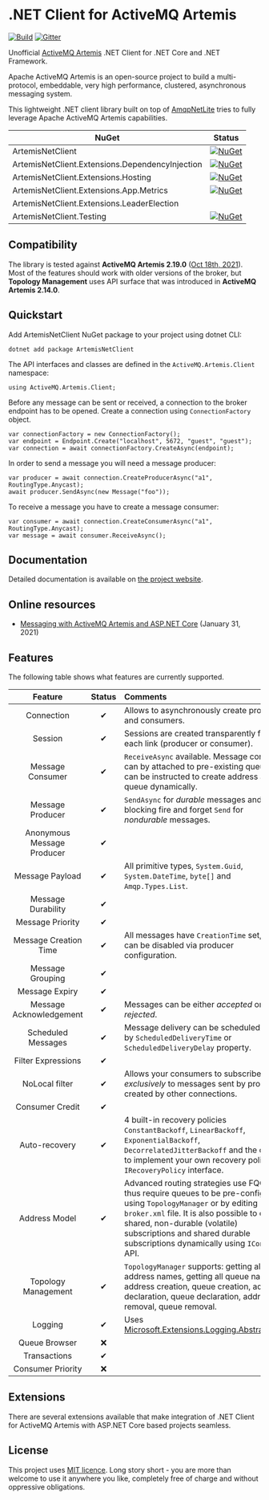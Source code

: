 # .NET Client for ActiveMQ Artemis

[![Build](https://github.com/Havret/dotnet-activemq-artemis-client/actions/workflows/build.yml/badge.svg)](https://github.com/Havret/dotnet-activemq-artemis-client/actions/workflows/build.yml)
[![Gitter](https://badges.gitter.im/dotnet-activemq-artemis-client/community.svg)](https://gitter.im/dotnet-activemq-artemis-client/community?utm_source=badge&utm_medium=badge&utm_campaign=pr-badge)

Unofficial [ActiveMQ Artemis](https://activemq.apache.org/components/artemis/) .NET Client for .NET Core and .NET Framework.

Apache ActiveMQ Artemis is an open-source project to build a multi-protocol, embeddable, very high performance, clustered, asynchronous messaging system.

This lightweight .NET client library built on top of [AmqpNetLite](http://azure.github.io/amqpnetlite/) tries to fully leverage Apache ActiveMQ Artemis capabilities.

|NuGet|Status|
|------|-------------|
|ArtemisNetClient|[![NuGet](https://img.shields.io/nuget/vpre/ArtemisNetClient.svg)](https://www.nuget.org/packages/ArtemisNetClient/)
|ArtemisNetClient.Extensions.DependencyInjection|[![NuGet](https://img.shields.io/nuget/vpre/ArtemisNetClient.Extensions.DependencyInjection.svg)](https://www.nuget.org/packages/ArtemisNetClient.Extensions.DependencyInjection/)
|ArtemisNetClient.Extensions.Hosting |[![NuGet](https://img.shields.io/nuget/vpre/ArtemisNetClient.Extensions.Hosting.svg)](https://www.nuget.org/packages/ArtemisNetClient.Extensions.Hosting/)
|ArtemisNetClient.Extensions.App.Metrics |[![NuGet](https://img.shields.io/nuget/vpre/ArtemisNetClient.Extensions.App.Metrics.svg)](https://www.nuget.org/packages/ArtemisNetClient.Extensions.App.Metrics/)
|ArtemisNetClient.Extensions.LeaderElection |
|ArtemisNetClient.Testing|[![NuGet](https://img.shields.io/nuget/vpre/ArtemisNetClient.Testing.svg)](https://www.nuget.org/packages/ArtemisNetClient.Testing/)


## Compatibility

The library is tested against **ActiveMQ Artemis 2.19.0** ([Oct 18th, 2021](https://github.com/Havret/dotnet-activemq-artemis-client/issues/299)). Most of the features should work with older versions of the broker, but **Topology Management** uses API surface that was introduced in **ActiveMQ Artemis 2.14.0**.

## Quickstart

Add ArtemisNetClient NuGet package to your project using dotnet CLI:

```
dotnet add package ArtemisNetClient
```

The API interfaces and classes are defined in the `ActiveMQ.Artemis.Client` namespace:

```
using ActiveMQ.Artemis.Client;
```

Before any message can be sent or received, a connection to the broker endpoint has to be opened. Create a connection using `ConnectionFactory` object.

```
var connectionFactory = new ConnectionFactory();
var endpoint = Endpoint.Create("localhost", 5672, "guest", "guest");
var connection = await connectionFactory.CreateAsync(endpoint);
```

In order to send a message you will need a message producer:

```
var producer = await connection.CreateProducerAsync("a1", RoutingType.Anycast);
await producer.SendAsync(new Message("foo"));
```

To receive a message you have to create a message consumer:

```
var consumer = await connection.CreateConsumerAsync("a1", RoutingType.Anycast);
var message = await consumer.ReceiveAsync();
```

## Documentation

Detailed documentation is available on [the project website](https://havret.github.io/dotnet-activemq-artemis-client/).

## Online resources

- [Messaging with ActiveMQ Artemis and ASP.NET Core](https://havret.io/activemq-artemis-net-core) (January 31, 2021)

## Features

The following table shows what features are currently supported.

|Feature|Status|Comments|
|:-:|:-:|:-|
|Connection|✔|Allows to asynchronously create producers and consumers.|
|Session|✔|Sessions are created transparently for each link (producer or consumer).|
|Message Consumer|✔|`ReceiveAsync` available. Message consumer can by attached to pre-existing queue or can be instructed to create address and queue dynamically.|
|Message Producer|✔|`SendAsync` for *durable* messages and non-blocking fire and forget `Send` for *nondurable* messages.|
|Anonymous Message Producer|✔||
|Message Payload|✔|All primitive types, `System.Guid`, `System.DateTime`, `byte[]` and `Amqp.Types.List`.|
|Message Durability|✔||
|Message Priority|✔||
|Message Creation Time|✔|All messages have `CreationTime` set, but it can be disabled via producer configuration.|
|Message Grouping|✔||
|Message Expiry|✔||
|Message Acknowledgement|✔|Messages can be either *accepted* or *rejected*.|
|Scheduled Messages|✔|Message delivery can be scheduled either by `ScheduledDeliveryTime` or `ScheduledDeliveryDelay` property.
|Filter Expressions|✔||
|NoLocal filter|✔|Allows your consumers to subscribe *exclusively* to messages sent by producers created by other connections.|
|Consumer Credit|✔||
|Auto-recovery|✔|4 built-in recovery policies `ConstantBackoff`, `LinearBackoff`, `ExponentialBackoff`, `DecorrelatedJitterBackoff` and the option to implement your own recovery policy via `IRecoveryPolicy` interface.|
|Address Model|✔|Advanced routing strategies use FQQN, thus require queues to be pre-configured using `TopologyManager` or by editing `broker.xml` file. It is also possible to create shared, non-durable (volatile) subscriptions and shared durable subscriptions dynamically using `IConsumer` API.|
|Topology Management|✔|`TopologyManager` supports: getting all address names, getting all queue names, address creation, queue creation, address declaration, queue declaration, address removal, queue removal.|
|Logging|✔|Uses [Microsoft.Extensions.Logging.Abstractions](https://www.nuget.org/packages/Microsoft.Extensions.Logging.Abstractions/).|
|Queue Browser|❌||
|Transactions|✔||
|Consumer Priority|❌||

## Extensions
There are several extensions available that make integration of .NET Client for ActiveMQ Artemis with ASP.NET Core based projects seamless.

## License

This project uses [MIT licence](https://github.com/Havret/dotnet-activemq-artemis-client/blob/master/LICENSE). Long story short - you are more than welcome to use it anywhere you like, completely free of charge and without oppressive obligations.
